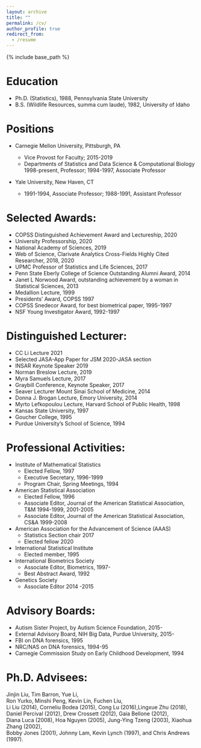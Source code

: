 ```yaml
---
layout: archive
title: ""
permalink: /cv/
author_profile: true
redirect_from:
  - /resume
---
```


{% include base_path %}

Education
======
* Ph.D. (Statistics), 1988, Pennsylvania State University
* B.S. (Wildlife Resources, summa cum laude), 1982, University of Idaho

Positions
======
* Carnegie Mellon University, Pittsburgh, PA
  * Vice Provost for Faculty; 2015-2019
  * Departments of Statistics and Data Science & Computational Biology 1998-present, Professor; 1994-1997, Associate Professor

* Yale University, New Haven, CT
  * 1991-1994, Associate Professor; 1988-1991, Assistant Professor
  
Selected Awards:
======
* COPSS Distinguished Achievement Award and Lectureship, 2020
* University Professorship, 2020
* National Academy of Sciences, 2019
* Web of Science, Clarivate Analytics Cross-Fields Highly Cited Researcher, 2018, 2020
* UPMC Professor of Statistics and Life Sciences, 2017
* Penn State Eberly College of Science Outstanding Alumni Award, 2014
* Janet L Norwood Award, outstanding achievement by a woman in Statistical Sciences, 2013
* Medallion Lecture, 1999
* Presidents’ Award, COPSS 1997
* COPSS Snedecor Award, for best biometrical paper, 1995-1997
* NSF Young Investigator Award, 1992-1997

Distinguished Lecturer:
======
* CC Li Lecture 2021
* Selected JASA-App Paper for JSM 2020-JASA section
* INSAR Keynote Speaker 2019
* Norman Breslow Lecture, 2019
* Myra Samuels Lecture, 2017
* Graybill Conference, Keynote Speaker, 2017
* Seaver Lecturer Mount Sinai School of Medicine, 2014
* Donna J. Brogan Lecture, Emory University, 2014
* Myrto Lefkopoulou Lecture, Harvard School of Public Health, 1998
* Kansas State University, 1997
* Goucher College, 1995
* Purdue University’s School of Science, 1994

Professional Activities:
======
* Institute of Mathematical Statistics
  * Elected Fellow, 1997
  * Executive Secretary, 1996-1999
  * Program Chair, Spring Meetings, 1994
* American Statistical Association
  * Elected Fellow, 1996
  * Associate Editor, Journal of the American Statistical Association, T&M 1994-1999, 2001-2005
  * Associate Editor, Journal of the American Statistical Association, CS&A 1999-2008
* American Association for the Advancement of Science (AAAS)
  * Statistics Section chair 2017
  * Elected fellow 2020
* International Statistical Institute
  * Elected member, 1995
* International Biometrics Society
  * Associate Editor, Biometrics, 1997-
  * Best Abstract Award, 1992
* Genetics Society
  * Associate Editor 2014 -2015
 
Advisory Boards:
======
* Autism Sister Project, by Autism Science Foundation, 2015-
* External Advisory Board, NIH Big Data, Purdue University, 2015-
* FBI on DNA forensics, 1995
* NRC/NAS on DNA forensics, 1994-95
* Carnegie Commission Study on Early Childhood Development, 1994


Ph.D. Advisees:
======
Jinjin Liu, Tim Barron, Yue Li,   
Ron Yurko, Minshi Peng, Kevin Lin, Fuchen Liu,   
Li Liu (2014), Corneliu Bodea (2015), Cong Lu (2016),Lingxue Zhu (2018),   
Daniel Percival (2012), Drew Crossett (2012), Gaia Bellone (2012),   
Diana Luca (2008), Hoa Nguyen (2005), Jung-Ying Tzeng (2003), Xiaohua Zhang (2002),   
Bobby Jones (2001), Johnny Lam, Kevin Lynch (1997), and Chris Andrews (1997).   

